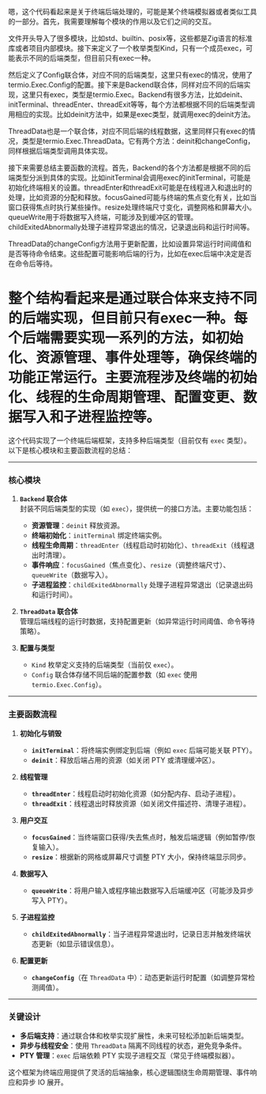 嗯，这个代码看起来是关于终端后端处理的，可能是某个终端模拟器或者类似工具的一部分。首先，我需要理解每个模块的作用以及它们之间的交互。

文件开头导入了很多模块，比如std、builtin、posix等，这些都是Zig语言的标准库或者项目内部模块。接下来定义了一个枚举类型Kind，只有一个成员exec，可能表示不同的后端类型，但目前只有exec一种。

然后定义了Config联合体，对应不同的后端类型，这里只有exec的情况，使用了termio.Exec.Config的配置。接下来是Backend联合体，同样对应不同的后端实现，这里只有exec，类型是termio.Exec。Backend有很多方法，比如deinit、initTerminal、threadEnter、threadExit等等，每个方法都根据不同的后端类型调用相应的实现。比如deinit方法中，如果是exec类型，就调用exec的deinit方法。

ThreadData也是一个联合体，对应不同后端的线程数据，这里同样只有exec的情况，类型是termio.Exec.ThreadData。它有两个方法：deinit和changeConfig，同样根据后端类型调用具体实现。

接下来需要总结主要函数的流程。首先，Backend的各个方法都是根据不同的后端类型分派到具体的实现。比如initTerminal会调用exec的initTerminal，可能是初始化终端相关的设置。threadEnter和threadExit可能是在线程进入和退出时的处理，比如资源的分配和释放。focusGained可能与终端的焦点变化有关，比如当窗口获得焦点时执行某些操作。resize处理终端尺寸变化，调整网格和屏幕大小。queueWrite用于将数据写入终端，可能涉及到缓冲区的管理。childExitedAbnormally处理子进程异常退出的情况，记录退出码和运行时间等。

ThreadData的changeConfig方法用于更新配置，比如设置异常运行时间阈值和是否等待命令结束。这些配置可能影响后端的行为，比如在exec后端中决定是否在命令后等待。

整个结构看起来是通过联合体来支持不同的后端实现，但目前只有exec一种。每个后端需要实现一系列的方法，如初始化、资源管理、事件处理等，确保终端的功能正常运行。主要流程涉及终端的初始化、线程的生命周期管理、配置变更、数据写入和子进程监控等。
================================================
这个代码实现了一个终端后端框架，支持多种后端类型（目前仅有 `exec` 类型）。以下是核心模块和主要函数流程的总结：

---

### **核心模块**
1. **`Backend` 联合体**  
   封装不同后端类型的实现（如 `exec`），提供统一的接口方法。主要功能包括：
   - **资源管理**：`deinit` 释放资源。
   - **终端初始化**：`initTerminal` 绑定终端实例。
   - **线程生命周期**：`threadEnter`（线程启动时初始化）、`threadExit`（线程退出时清理）。
   - **事件响应**：`focusGained`（焦点变化）、`resize`（调整终端尺寸）、`queueWrite`（数据写入）。
   - **子进程监控**：`childExitedAbnormally` 处理子进程异常退出（记录退出码和运行时间）。

2. **`ThreadData` 联合体**  
   管理后端线程的运行时数据，支持配置更新（如异常运行时间阈值、命令等待策略）。

3. **配置与类型**  
   - `Kind` 枚举定义支持的后端类型（当前仅 `exec`）。
   - `Config` 联合体存储不同后端的配置参数（如 `exec` 使用 `termio.Exec.Config`）。

---

### **主要函数流程**
1. **初始化与销毁**
   - **`initTerminal`**：将终端实例绑定到后端（例如 `exec` 后端可能关联 PTY）。
   - **`deinit`**：释放后端占用的资源（如关闭 PTY 或清理缓冲区）。

2. **线程管理**
   - **`threadEnter`**：线程启动时初始化资源（如分配内存、启动子进程）。
   - **`threadExit`**：线程退出时释放资源（如关闭文件描述符、清理子进程）。

3. **用户交互**
   - **`focusGained`**：当终端窗口获得/失去焦点时，触发后端逻辑（例如暂停/恢复输入）。
   - **`resize`**：根据新的网格或屏幕尺寸调整 PTY 大小，保持终端显示同步。

4. **数据写入**
   - **`queueWrite`**：将用户输入或程序输出数据写入后端缓冲区（可能涉及异步写入 PTY）。

5. **子进程监控**
   - **`childExitedAbnormally`**：当子进程异常退出时，记录日志并触发终端状态更新（如显示错误信息）。

6. **配置更新**
   - **`changeConfig`**（在 `ThreadData` 中）：动态更新运行时配置（如调整异常检测阈值）。

---

### **关键设计**
- **多后端支持**：通过联合体和枚举实现扩展性，未来可轻松添加新后端类型。
- **异步与线程安全**：使用 `ThreadData` 隔离不同线程的状态，避免竞争条件。
- **PTY 管理**：`exec` 后端依赖 PTY 实现子进程交互（常见于终端模拟器）。

这个框架为终端应用提供了灵活的后端抽象，核心逻辑围绕生命周期管理、事件响应和异步 IO 展开。